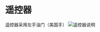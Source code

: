 # 遥控器

遥控器采用左手油门（美国手）
![遥控器说明](https://github.com/Anthoywzz/ControllerDoc/raw/0528cba2eaa7ca488c7c935421502c824ea72cbc/PyControl/Futaba.png)
